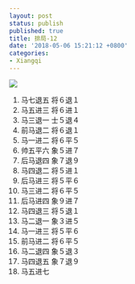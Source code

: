 ```yaml
---
layout: post
status: publish
published: true
title: 排局-12
date: '2018-05-06 15:21:12 +0800'
categories:
- Xiangqi
---
```



![](../imgs/2018/05/capture-12-1.png)

1. 马七退五 将６退１
2. 马五进三 将６进１
3. 马三退一 士５退４
4. 前马退二 将６退１
5. 马一进二 将６平５
6. 帅五平六 象５进７
7. 后马退四 象７退９
8. 马四退二 将５进１
9. 后马进三 将５平６
10. 马三进二 将６平５
11. 后马进四 象９进７
12. 马四退三 将５退１
13. 马二退一 象３进５
14. 马一进三 将５平６
15. 前马进二 将６平５
16. 马二退四 象５退３
17. 马四退五 象７退９
18. 马五进七
